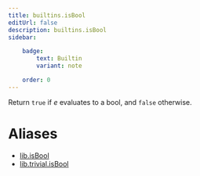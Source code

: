 ```yaml
---
title: builtins.isBool
editUrl: false
description: builtins.isBool
sidebar:

    badge:
        text: Builtin
        variant: note

    order: 0
---
```


Return `true` if *e* evaluates to a bool, and `false` otherwise.


# Aliases

- [lib.isBool](/nix-doc-comments/reference/lib/lib-isbool)
- [lib.trivial.isBool](/nix-doc-comments/reference/lib/trivial/lib-trivial-isbool)



